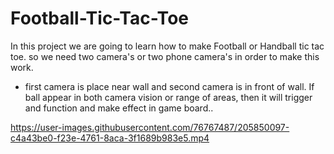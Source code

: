 # Football-Tic-Tac-Toe

In this project we are going to learn how to make Football or Handball tic tac toe.
so we need two camera's or two phone camera's in order to make this work.

-   first camera is place near wall and second camera is in front of wall. If ball appear in both camera vision or range of areas, then it will trigger and function and make effect in game board..



https://user-images.githubusercontent.com/76767487/205850097-c4a43be0-f23e-4761-8aca-3f1689b983e5.mp4

